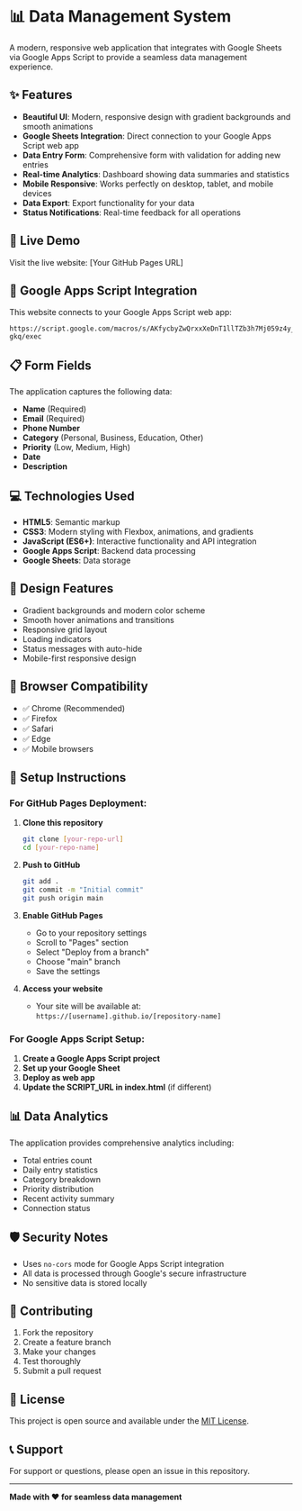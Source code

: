 # 📊 Data Management System

A modern, responsive web application that integrates with Google Sheets via Google Apps Script to provide a seamless data management experience.

## ✨ Features

- **Beautiful UI**: Modern, responsive design with gradient backgrounds and smooth animations
- **Google Sheets Integration**: Direct connection to your Google Apps Script web app
- **Data Entry Form**: Comprehensive form with validation for adding new entries
- **Real-time Analytics**: Dashboard showing data summaries and statistics
- **Mobile Responsive**: Works perfectly on desktop, tablet, and mobile devices
- **Data Export**: Export functionality for your data
- **Status Notifications**: Real-time feedback for all operations

## 🚀 Live Demo

Visit the live website: [Your GitHub Pages URL]

## 🔗 Google Apps Script Integration

This website connects to your Google Apps Script web app:
```
https://script.google.com/macros/s/AKfycbyZwQrxxXeDnT1llTZb3h7Mj059z4y_3JuKnmQ2p5yIdQXbxttoDblg4coapbSy-gkq/exec
```

## 📋 Form Fields

The application captures the following data:
- **Name** (Required)
- **Email** (Required)
- **Phone Number**
- **Category** (Personal, Business, Education, Other)
- **Priority** (Low, Medium, High)
- **Date**
- **Description**

## 💻 Technologies Used

- **HTML5**: Semantic markup
- **CSS3**: Modern styling with Flexbox, animations, and gradients
- **JavaScript (ES6+)**: Interactive functionality and API integration
- **Google Apps Script**: Backend data processing
- **Google Sheets**: Data storage

## 🎨 Design Features

- Gradient backgrounds and modern color scheme
- Smooth hover animations and transitions
- Responsive grid layout
- Loading indicators
- Status messages with auto-hide
- Mobile-first responsive design

## 📱 Browser Compatibility

- ✅ Chrome (Recommended)
- ✅ Firefox
- ✅ Safari
- ✅ Edge
- ✅ Mobile browsers

## 🔧 Setup Instructions

### For GitHub Pages Deployment:

1. **Clone this repository**
   ```bash
   git clone [your-repo-url]
   cd [your-repo-name]
   ```

2. **Push to GitHub**
   ```bash
   git add .
   git commit -m "Initial commit"
   git push origin main
   ```

3. **Enable GitHub Pages**
   - Go to your repository settings
   - Scroll to "Pages" section
   - Select "Deploy from a branch"
   - Choose "main" branch
   - Save the settings

4. **Access your website**
   - Your site will be available at: `https://[username].github.io/[repository-name]`

### For Google Apps Script Setup:

1. **Create a Google Apps Script project**
2. **Set up your Google Sheet**
3. **Deploy as web app**
4. **Update the SCRIPT_URL in index.html** (if different)

## 📊 Data Analytics

The application provides comprehensive analytics including:
- Total entries count
- Daily entry statistics
- Category breakdown
- Priority distribution
- Recent activity summary
- Connection status

## 🛡️ Security Notes

- Uses `no-cors` mode for Google Apps Script integration
- All data is processed through Google's secure infrastructure
- No sensitive data is stored locally

## 🤝 Contributing

1. Fork the repository
2. Create a feature branch
3. Make your changes
4. Test thoroughly
5. Submit a pull request

## 📄 License

This project is open source and available under the [MIT License](LICENSE).

## 📞 Support

For support or questions, please open an issue in this repository.

---

**Made with ❤️ for seamless data management**
